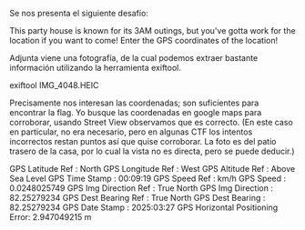 Se nos presenta el siguiente desafío:

This party house is known for its 3AM outings, but you've gotta work for the location if you want to come!
Enter the GPS coordinates of the location!


Adjunta viene una fotografía, de la cual podemos extraer bastante información utilizando la herramienta exiftool.

exiftool IMG_4048.HEIC

Precisamente nos interesan las coordenadas; son suficientes para encontrar la flag. Yo busque las coordenadas en google maps para corroborar, usando Street View observamos que es correcto. (En este caso en particular, no era necesario, pero en algunas CTF los intentos incorrectos restan puntos así que quise corroborar. La foto es del patio trasero de la casa, por lo cual la vista no es directa, pero se puede deducir.)

GPS Latitude Ref : North 
GPS Longitude Ref : West 
GPS Altitude Ref : Above Sea 
Level GPS Time Stamp : 00:09:19 
GPS Speed Ref : km/h 
GPS Speed : 0.0248025749 
GPS Img Direction Ref : True North 
GPS Img Direction : 82.25279234 
GPS Dest Bearing Ref : True North 
GPS Dest Bearing : 82.25279234 
GPS Date Stamp : 2025:03:27 
GPS Horizontal Positioning Error: 2.947049215 m
